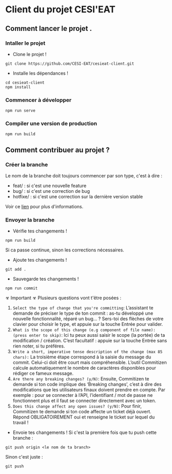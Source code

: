 # Client du projet CESI'EAT

## Comment lancer le projet . 

### Intaller le projet
- Clone le projet !
```
git clone https://github.com/CESI-EAT/cesieat-client.git
```

- Installe les dépendances !
```
cd cesieat-client
npm install
```

### Commencer à développer
```
npm run serve
```

### Compiler une version de production
```
npm run build
```

## Comment contribuer au projet ?

### Créer la branche

Le nom de la branche doit toujours commencer par son type, c'est à dire :
  - feat/ : si c'est une nouvelle feature
  - bug/ : si c'est une correction de bug
  - hotfixe/ : si c'est une correction sur la dernière version stable
 
 Voir ce [lien](https://gist.github.com/digitaljhelms/4287848) pour plus d'informations.

### Envoyer la branche

- Vérifie tes changements !
```
npm run build
```
Si ca passe continue, sinon les corrections nécessaires.

- Ajoute tes changements !
```
git add .
```

- Sauvegarde tes changements !
```
npm run commit 
```
☣ Important ☣
Plusieurs questions vont t'être posées :
1. ``Select the type of change that you're committing``:
L’assistant te demande de préciser le type de ton commit : as-tu développé une nouvelle fonctionnalité, réparé un bug… ? Sers-toi des flèches de votre clavier pour choisir le type, et appuie sur la touche Entrée pour valider.
4. ``What is the scope of this change (e.g component of file name): (press enter to skip)``:
Ici tu peux aussi saisir le scope (la portée) de ta modification / création. C’est facultatif : appuie sur la touche Entrée sans rien noter, si tu préféres.
3. ``Write a short, imperative tense description of the change (max 85 chars):``
La troisième étape correspond à la saisie du message du commit. Celui-ci doit être court mais compréhensible. L’outil Commitizen calcule automatiquement le nombre de caractères disponibles pour rédiger ce fameux message.
4. ``Are there any breaking changes? (y/N)``:
Ensuite, Commitizen te demande si ton code implique des ‘Breaking changes’, c’est à dire des modifications que les utilisateurs finaux doivent prendre en compte. Par exemple : pour se connecter à l’API, l’identifiant / mot de passe ne fonctionnent plus et il faut se connecter directement avec un token.
5. ``Does this change affect any open issues? (y/N)``:
Pour finir, Commitizen te demande si ton code affecte un ticket déjà ouvert. Répond OBLIGATOIREMENT oui et renseigne le ticket sur lequel du travail !

- Envoie tes changements !
Si c'est la première fois que tu push cette branche :
```
git push origin <le nom de ta branch>
```
Sinon c'est juste :
```
git push
```
